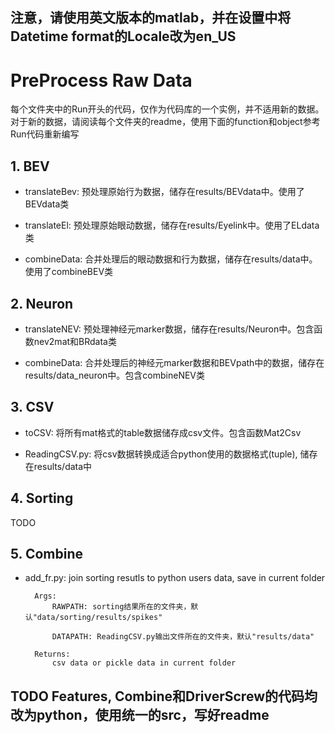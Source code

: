 ## 注意，请使用英文版本的matlab，并在设置中将Datetime format的Locale改为en_US
# PreProcess Raw Data
每个文件夹中的Run开头的代码，仅作为代码库的一个实例，并不适用新的数据。对于新的数据，请阅读每个文件夹的readme，使用下面的function和object参考Run代码重新编写

## 1. BEV
 - translateBev: 预处理原始行为数据，储存在results/BEVdata中。使用了BEVdata类

 - translateEl: 预处理原始眼动数据，储存在results/Eyelink中。使用了ELdata类


 - combineData: 合并处理后的眼动数据和行为数据，储存在results/data中。使用了combineBEV类

 ## 2. Neuron
  - translateNEV: 预处理神经元marker数据，储存在results/Neuron中。包含函数nev2mat和BRdata类

  - combineData: 合并处理后的神经元marker数据和BEVpath中的数据，储存在results/data_neuron中。包含combineNEV类

  ## 3. CSV
   - toCSV: 将所有mat格式的table数据储存成csv文件。包含函数Mat2Csv

   - ReadingCSV.py: 将csv数据转换成适合python使用的数据格式(tuple), 储存在results/data中

  ## 4. Sorting
   TODO

  ## 5. Combine 
- add_fr.py: join sorting resutls to python users data, save in current folder

    

        Args:
            RAWPATH: sorting结果所在的文件夹，默认"data/sorting/results/spikes"
            
            DATAPATH: ReadingCSV.py输出文件所在的文件夹，默认"results/data"

        Returns:
            csv data or pickle data in current folder

## TODO Features, Combine和DriverScrew的代码均改为python，使用统一的src，写好readme
